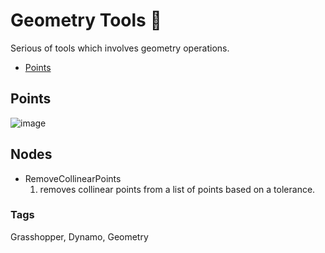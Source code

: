 # Geometry Tools 📐

Serious of tools which involves geometry operations.<br/>

- [Points](#Points)

## Points
![image](https://user-images.githubusercontent.com/57708659/149241118-2136230b-b059-426a-af6d-dee4b5e3528f.png)

## Nodes 
* RemoveCollinearPoints
  1. removes collinear points from a list of points based on a tolerance.

### Tags 
Grasshopper, Dynamo, Geometry
